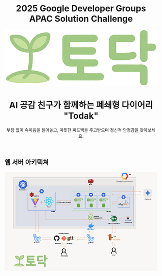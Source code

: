 <div align="center">  

  # 2025 Google Developer Groups APAC Solution Challenge

![로고](./images/Todak_new_logo.png)

# AI 공감 친구가 함께하는 폐쇄형 다이어리 "Todak"
부담 없이 속마음을 털어놓고, 따뜻한 피드백을 주고받으며 정신적 안정감을 찾아보세요.

</div>
<br>

## 웹 서버 아키텍쳐
![웹서버 아키텍쳐](./images/Todak_Web_Server_Architecture.png)
